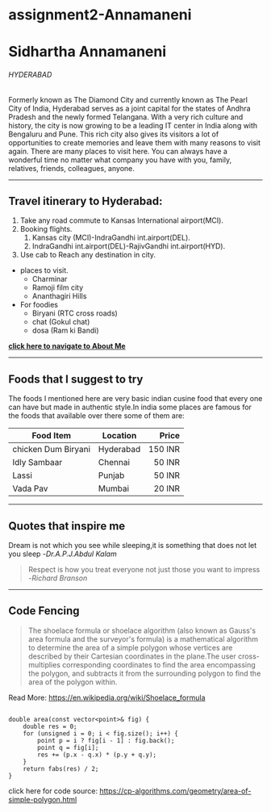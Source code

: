 # assignment2-Annamaneni
# Sidhartha Annamaneni
###### HYDERABAD
Formerly known as The Diamond City and currently known as The Pearl City of India, Hyderabad serves as a joint capital for the states of Andhra Pradesh and the newly formed Telangana. With a very rich culture and history, the city is now growing to be a leading IT center in India along with Bengaluru and Pune. This rich city also gives its visitors a lot of opportunities to create memories and leave them with many reasons to visit again. There are many places to visit here. You can always have a wonderful time no matter what company you have with you, family, relatives, friends, colleagues, anyone.

---

## Travel itinerary to Hyderabad:

1. Take any road commute to Kansas International airport(MCI).
2. Booking flights.
    1. Kansas city (MCI)-IndraGandhi int.airport(DEL).
    2. IndraGandhi int.airport(DEL)-RajivGandhi int.airport(HYD).
3. Use cab to Reach any destination in city.

* places to visit.
    * Charminar 
    * Ramoji film city
    * Ananthagiri Hills
* For foodies
    * Biryani (RTC cross roads)
    * chat (Gokul chat)
    * dosa (Ram ki Bandi)

**[click here to navigate to About Me](AboutMe.md)**

---

## Foods that I suggest to try
The foods I mentioned here are very basic indian cusine food that every one can have but made in authentic style.In india some places are famous for the foods that available over there some of them are:

|  Food Item        |  Location   |  Price  |
|---                |---          |---:     |
|chicken Dum Biryani|  Hyderabad  | 150 INR |
|Idly Sambaar       |  Chennai    |  50 INR |
|Lassi              |  Punjab     |  50 INR |
|Vada Pav           |  Mumbai     |  20 INR |

---

## Quotes that inspire me

Dream is not which you see while sleeping,it is something that does not let you sleep
-*Dr.A.P.J.Abdul Kalam*
>Respect is how you treat everyone not just those you want to impress
-*Richard Branson*

---

## Code Fencing
>The shoelace formula or shoelace algorithm (also known as Gauss's area formula and the surveyor's formula) is a mathematical algorithm to determine the area of a simple polygon whose vertices are described by their Cartesian coordinates in the plane.The user cross-multiplies corresponding coordinates to find the area encompassing the polygon, and subtracts it from the surrounding polygon to find the area of the polygon within.

Read More: <https://en.wikipedia.org/wiki/Shoelace_formula>

~~~

double area(const vector<point>& fig) {
    double res = 0;
    for (unsigned i = 0; i < fig.size(); i++) {
        point p = i ? fig[i - 1] : fig.back();
        point q = fig[i];
        res += (p.x - q.x) * (p.y + q.y);
    }
    return fabs(res) / 2;
}

~~~

click here for code source: <https://cp-algorithms.com/geometry/area-of-simple-polygon.html>
